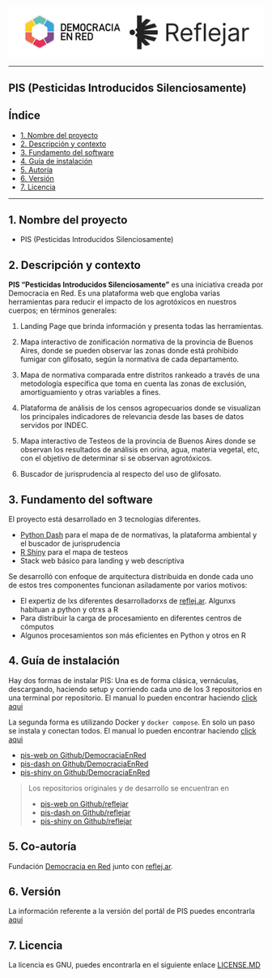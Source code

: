 ![Header](ryder_isologotipos.png)

***

## PIS (Pesticidas Introducidos Silenciosamente)

## Índice

* [1. Nombre del proyecto](#1-nombre-del-proyecto)
* [2. Descripción y contexto](#2-descripción-y-contexto)
* [3. Fundamento del software](#3-fundamento-del-software)
* [4. Guía de instalación](#4-guía-de-instalación)
* [5. Autoría](#5-co-autoría)
* [6. Versión](#6-versión)
* [7. Licencia](#7-licencia)

***

## 1. Nombre del proyecto

- PIS (Pesticidas Introducidos Silenciosamente)

## 2. Descripción y contexto

**PIS “Pesticidas Introducidos Silenciosamente”** es una iniciativa creada por Democracia en Red. Es una plataforma web que engloba varias herramientas para reducir el impacto de los agrotóxicos en nuestros cuerpos; en términos generales:

1. Landing Page que brinda información y presenta todas las herramientas.

2. Mapa interactivo de zonificación normativa de la provincia de Buenos Aires, donde se pueden observar las zonas donde está prohibido fumigar con glifosato, según la normativa de cada departamento.

3. Mapa de normativa comparada entre distritos rankeado a través de una metodología específica que toma en cuenta las zonas de exclusión, amortiguamiento y otras variables a fines.

4. Plataforma de análisis de los censos agropecuarios donde se visualizan los principales indicadores de relevancia desde las bases de datos servidos por INDEC.

5. Mapa interactivo de Testeos de la provincia de Buenos Aires donde se observan los resultados de análisis en orina, agua, materia vegetal, etc, con el objetivo de determinar si se observan agrotóxicos.

6. Buscador de jurisprudencia al respecto del uso de glifosato.



## 3. Fundamento del software

El proyecto está desarrollado en 3 tecnologías diferentes.

- [Python Dash](https://dash.plotly.com/) para el mapa de de normativas, la plataforma ambiental y el buscador de jurisprudencia
- [R Shiny](https://shiny.posit.co/) para el mapa de testeos
- Stack web básico para landing y web descriptiva

Se desarrolló con enfoque de arquitectura distribuida en donde cada uno de estos tres componentes funcionan asiladamente por varios motivos:

- El expertiz de lxs diferentes desarrolladorxs de [reflej.ar](https://reflej.ar/). Algunxs habituan a python y otrxs a R
- Para distribuir la carga de procesamiento en diferentes centros de cómputos
- Algunos procesamientos son más eficientes en Python y otros en R


## 4. Guía de instalación

Hay dos formas de instalar PIS: Una es de forma clásica, vernáculas, descargando, haciendo setup y corriendo cada uno de los 3 repositorios en una terminal por repositorio. El manual lo pueden encontrar haciendo [click aqui](instalaciones-vernaculas.md)

La segunda forma es utilizando Docker y `docker compose`. En solo un paso se instala y conectan todos. El manual lo pueden encontrar haciendo [click aqui](instalacion-docker.md)

* [pis-web on Github/DemocraciaEnRed](https://github.com/DemocraciaEnRed/pis)
* [pis-dash on Github/DemocraciaEnRed](https://github.com/DemocraciaEnRed/pis-dash) 
* [pis-shiny on Github/DemocraciaEnRed](https://github.com/DemocraciaEnRed/pis-shiny)


> Los repositorios originales y de desarrollo se encuentran en 
> * [pis-web on Github/reflejar](https://github.com/reflejar/pis)
> * [pis-dash on Github/reflejar](https://github.com/reflejar/pis-dash) 
> * [pis-shiny on Github/reflejar](https://github.com/reflejar/pis-shiny)

## 5. Co-autoría

Fundación [Democracia en Red](https://democraciaenred.org) junto con [reflej.ar](https://reflej.ar/).

## 6. Versión

La información referente a la versión del portál de PIS puedes encontrarla [aquí](https://github.com/DemocraciaEnRed/pis/releases)

## 7. Licencia

La licencia es GNU, puedes encontrarla en el siguiente enlace [LICENSE.MD](https://github.com/DemocraciaEnRed/pis/blob/main/LICENSE)



